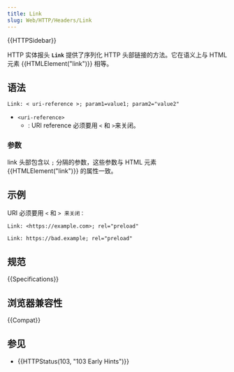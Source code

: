 ```yaml
---
title: Link
slug: Web/HTTP/Headers/Link
---
```


{{HTTPSidebar}}

HTTP 实体报头 **`Link`** 提供了序列化 HTTP 头部链接的方法。它在语义上与 HTML 元素 {{HTMLElement("link")}} 相等。

## 语法

```plain
Link: < uri-reference >; param1=value1; param2="value2"
```

- `<uri-reference>`
  - : URI reference 必须要用 `<` 和 `>`来关闭。

### 参数

link 头部包含以 `;` 分隔的参数，这些参数与 HTML 元素 {{HTMLElement("link")}} 的属性一致。

## 示例

URI 必须要用 `<` 和 `> 来关闭：`

```http example-good
Link: <https://example.com>; rel="preload"
```

```http example-bad
Link: https://bad.example; rel="preload"
```

## 规范

{{Specifications}}

## 浏览器兼容性

{{Compat}}

## 参见

- {{HTTPStatus(103, "103 Early Hints")}}
